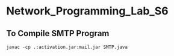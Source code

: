 # Network_Programming_Lab_S6

## To Compile SMTP Program
`javac -cp .:activation.jar:mail.jar SMTP.java`
